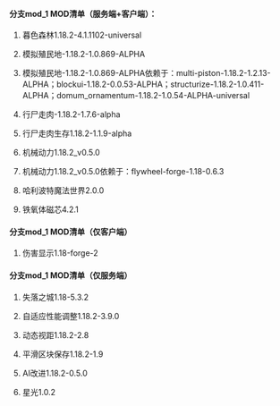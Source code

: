 #### 分支mod_1 MOD清单（服务端+客户端）：

1. 暮色森林1.18.2-4.1.1102-universal

2. 模拟殖民地-1.18.2-1.0.869-ALPHA

3. 模拟殖民地-1.18.2-1.0.869-ALPHA依赖于：multi-piston-1.18.2-1.2.13-ALPHA；blockui-1.18.2-0.0.53-ALPHA；structurize-1.18.2-1.0.411-ALPHA；domum_ornamentum-1.18.2-1.0.54-ALPHA-universal

4. 行尸走肉-1.18.2-1.7.6-alpha

5. 行尸走肉生存1.18.2-1.1.9-alpha

6. 机械动力1.18.2_v0.5.0

7. 机械动力1.18.2_v0.5.0依赖于：flywheel-forge-1.18-0.6.3

8. 哈利波特魔法世界2.0.0

9. 铁氧体磁芯4.2.1

#### 分支mod_1 MOD清单（仅客户端）

1. 伤害显示1.18-forge-2

#### 分支mod_1 MOD清单（仅服务端）

1. 失落之城1.18-5.3.2

2. 自适应性能调整1.18.2-3.9.0

3. 动态视距1.18.2-2.8

4. 平滑区块保存1.18.2-1.9

5. AI改进1.18.2-0.5.0

6. 星光1.0.2
